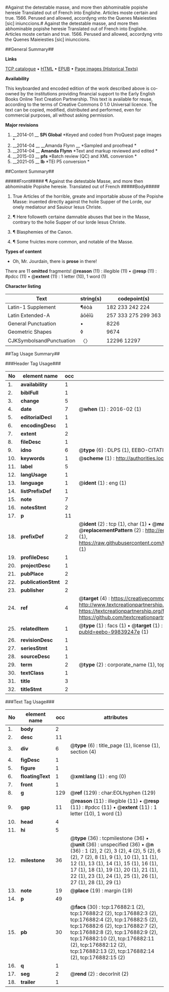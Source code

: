 #Against the detestable masse, and more then abhominable popishe heresie Translated out of French into Englishe. Articles moste certain and true. 1566. Perused and allowed, accordyng vnto the Quenes Maieiesties [sic] iniunccions.#
Against the detestable masse, and more then abhominable popishe heresie Translated out of French into Englishe. Articles moste certain and true. 1566. Perused and allowed, accordyng vnto the Quenes Maieiesties [sic] iniunccions.

##General Summary##

**Links**

[TCP catalogue](http://www.ota.ox.ac.uk/tcp/)  • 
[HTML](http://tei.it.ox.ac.uk/tcp/Texts-HTML/free/B14/B14745.html)  • 
[EPUB](http://tei.it.ox.ac.uk/tcp/Texts-EPUB/free/B14/B14745.epub) • 
[Page images (Historical Texts)](https://historicaltexts.jisc.ac.uk/eebo-99839247e)

**Availability**

This keyboarded and encoded edition of the work described above is co-owned by the
    institutions providing financial support to the Early English Books Online Text Creation
    Partnership. This text is available for reuse, according to the terms of  Creative Commons 0 1.0 Universal
    licence. The text can be copied, modified, distributed and performed, even for commercial
    purposes, all without asking permission.

**Major revisions**

1. __2014-01 __ __SPi Global__ *Keyed and coded from ProQuest page images *
1. __2014-04 __ __Amanda Flynn __ *Sampled and proofread *
1. __2014-04 __ __Amanda Flynn__ *Text and markup reviewed and edited *
1. __2015-03 __ __pfs__ *Batch review (QC) and XML conversion *
1. __2021-05 __ __lb__ *TEI P5 conversion *

##Content Summary##

#####Front#####
¶ Against the detestable Masse, and more then abhominable Popishe heresie. Translated out of French 
#####Body#####

1. True Articles of the horrible, greate and importable abuse of the Popishe Masse: inuented directly against the holie Supper of the Lorde, our onely mediatour and Sauiour Iesus Christe.

1. ¶ Here followeth certaine damnable abuses that bee in the Masse, contrary to the holie Supper of our lorde Iesus Christe.

1. ¶ Blasphemies of the Canon.

1. ¶ Some fruictes more common, and notable of the Masse.

**Types of content**

  * Oh, Mr. Jourdain, there is **prose** in there!

There are 11 **omitted** fragments! 
 @__reason__ (11) : illegible (11)  •  @__resp__ (11) : #pdcc (11)  •  @__extent__ (11) : 1 letter (10), 1 word (1)

**Character listing**


|Text|string(s)|codepoint(s)|
|---|---|---|
|Latin-1 Supplement|¶éòà|182 233 242 224|
|Latin Extended-A|āōēīū|257 333 275 299 363|
|General Punctuation|•|8226|
|Geometric Shapes|◊|9674|
|CJKSymbolsandPunctuation|〈〉|12296 12297|

##Tag Usage Summary##

###Header Tag Usage###

|No|element name|occ|attributes|
|---|---|---|---|
|1.|__availability__|1||
|2.|__biblFull__|1||
|3.|__change__|5||
|4.|__date__|7| @__when__ (1) : 2016-02 (1)|
|5.|__editorialDecl__|1||
|6.|__encodingDesc__|1||
|7.|__extent__|2||
|8.|__fileDesc__|1||
|9.|__idno__|6| @__type__ (6) : DLPS (1), EEBO-CITATION (1), VID (1), EEBO-PROQUEST (1), STC (2)|
|10.|__keywords__|1| @__scheme__ (1) : http://authorities.loc.gov/ (1)|
|11.|__label__|5||
|12.|__langUsage__|1||
|13.|__language__|1| @__ident__ (1) : eng (1)|
|14.|__listPrefixDef__|1||
|15.|__note__|7||
|16.|__notesStmt__|2||
|17.|__p__|11||
|18.|__prefixDef__|2| @__ident__ (2) : tcp (1), char (1)  •  @__matchPattern__ (2) : ([0-9\-]+):([0-9IVX]+) (1), (.+) (1)  •  @__replacementPattern__ (2) : http://eebo.chadwyck.com/downloadtiff?vid=$1&page=$2 (1), https://raw.githubusercontent.com/textcreationpartnership/Texts/master/tcpchars.xml#$1 (1)|
|19.|__profileDesc__|1||
|20.|__projectDesc__|1||
|21.|__pubPlace__|2||
|22.|__publicationStmt__|2||
|23.|__publisher__|2||
|24.|__ref__|4| @__target__ (4) : https://creativecommons.org/publicdomain/zero/1.0/ (1), http://www.textcreationpartnership.org/docs/. (1), https://textcreationpartnership.org/faq/#faq05 (1), https://github.com/textcreationpartnership (1)|
|25.|__relatedItem__|1| @__type__ (1) : facs (1)  •  @__target__ (1) : https://data.historicaltexts.jisc.ac.uk/view?pubId=eebo-99839247e (1)|
|26.|__revisionDesc__|1||
|27.|__seriesStmt__|1||
|28.|__sourceDesc__|1||
|29.|__term__|2| @__type__ (2) : corporate_name (1), topical_term (1)|
|30.|__textClass__|1||
|31.|__title__|3||
|32.|__titleStmt__|2||


###Text Tag Usage###

|No|element name|occ|attributes|
|---|---|---|---|
|1.|__body__|2||
|2.|__desc__|11||
|3.|__div__|6| @__type__ (6) : title_page (1), license (1), section (4)|
|4.|__figDesc__|1||
|5.|__figure__|1||
|6.|__floatingText__|1| @__xml:lang__ (1) : eng (0)|
|7.|__front__|1||
|8.|__g__|129| @__ref__ (129) : char:EOLhyphen (129)|
|9.|__gap__|11| @__reason__ (11) : illegible (11)  •  @__resp__ (11) : #pdcc (11)  •  @__extent__ (11) : 1 letter (10), 1 word (1)|
|10.|__head__|4||
|11.|__hi__|5||
|12.|__milestone__|36| @__type__ (36) : tcpmilestone (36)  •  @__unit__ (36) : unspecified (36)  •  @__n__ (36) : 1 (2), 2 (2), 3 (2), 4 (2), 5 (2), 6 (2), 7 (2), 8 (1), 9 (1), 10 (1), 11 (1), 12 (1), 13 (1), 14 (1), 15 (1), 16 (1), 17 (1), 18 (1), 19 (1), 20 (1), 21 (1), 22 (1), 23 (1), 24 (1), 25 (1), 26 (1), 27 (1), 28 (1), 29 (1)|
|13.|__note__|19| @__place__ (19) : margin (19)|
|14.|__p__|49||
|15.|__pb__|30| @__facs__ (30) : tcp:176882:1 (2), tcp:176882:2 (2), tcp:176882:3 (2), tcp:176882:4 (2), tcp:176882:5 (2), tcp:176882:6 (2), tcp:176882:7 (2), tcp:176882:8 (2), tcp:176882:9 (2), tcp:176882:10 (2), tcp:176882:11 (2), tcp:176882:12 (2), tcp:176882:13 (2), tcp:176882:14 (2), tcp:176882:15 (2)|
|16.|__q__|1||
|17.|__seg__|2| @__rend__ (2) : decorInit (2)|
|18.|__trailer__|1||
